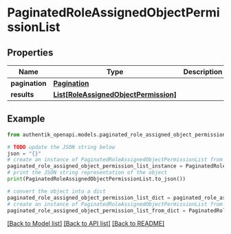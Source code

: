 # PaginatedRoleAssignedObjectPermissionList


## Properties

Name | Type | Description | Notes
------------ | ------------- | ------------- | -------------
**pagination** | [**Pagination**](Pagination.md) |  | 
**results** | [**List[RoleAssignedObjectPermission]**](RoleAssignedObjectPermission.md) |  | 

## Example

```python
from authentik_openapi.models.paginated_role_assigned_object_permission_list import PaginatedRoleAssignedObjectPermissionList

# TODO update the JSON string below
json = "{}"
# create an instance of PaginatedRoleAssignedObjectPermissionList from a JSON string
paginated_role_assigned_object_permission_list_instance = PaginatedRoleAssignedObjectPermissionList.from_json(json)
# print the JSON string representation of the object
print(PaginatedRoleAssignedObjectPermissionList.to_json())

# convert the object into a dict
paginated_role_assigned_object_permission_list_dict = paginated_role_assigned_object_permission_list_instance.to_dict()
# create an instance of PaginatedRoleAssignedObjectPermissionList from a dict
paginated_role_assigned_object_permission_list_from_dict = PaginatedRoleAssignedObjectPermissionList.from_dict(paginated_role_assigned_object_permission_list_dict)
```
[[Back to Model list]](../README.md#documentation-for-models) [[Back to API list]](../README.md#documentation-for-api-endpoints) [[Back to README]](../README.md)


